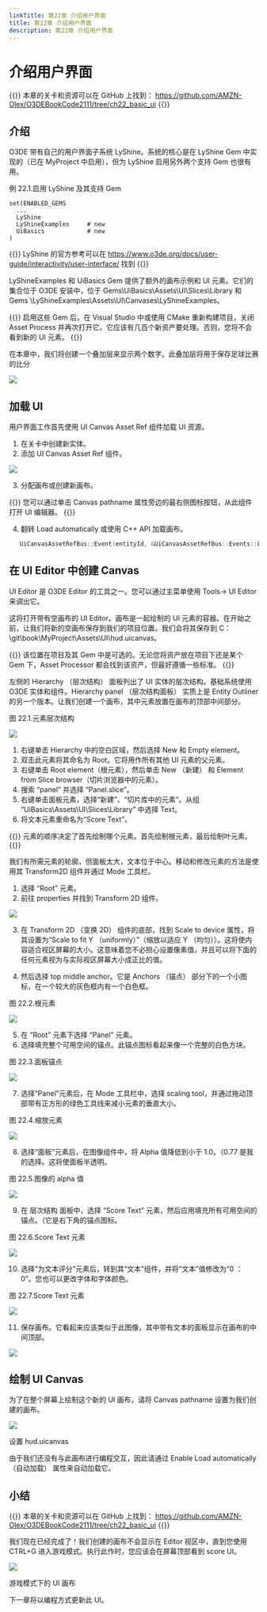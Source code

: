 ```yaml
---
linkTitle: 第22章 介绍用户界面
title: 第22章 介绍用户界面
description: 第22章 介绍用户界面
---
```


# 介绍用户界面
{{<note>}}
本章的关卡和资源可以在 GitHub 上找到：
https://github.com/AMZN-Olex/O3DEBookCode2111/tree/ch22_basic_ui
{{</note>}}

## 介绍
O3DE 带有自己的用户界面子系统 LyShine。系统的核心是在 LyShine Gem 中实现的（已在 MyProject 中启用），但为 LyShine 启用另外两个支持 Gem 也很有用。

例 22.1.启用 LyShine 及其支持 Gem
```
set(ENABLED_GEMS
  ...
  LyShine
  LyShineExamples     # new
  UiBasics            # new
)
```

{{<note>}}
LyShine 的官方参考可以在
https://www.o3de.org/docs/user-guide/interactivity/user-interface/ 找到
{{</note>}}

LyShineExamples 和 UiBasics Gem 提供了额外的画布示例和 UI 元素。它们的集合位于 O3DE 安装中，位于 Gems\UiBasics\Assets\UI\Slices\Library 和 Gems \LyShineExamples\Assets\UI\Canvases\LyShineExamples。

{{<note>}}
启用这些 Gem 后，在 Visual Studio 中或使用 CMake 重新构建项目，关闭 Asset Process 并再次打开它。它应该有几百个新资产要处理。否则，您将不会看到新的 UI 元素。
{{</note>}}

在本章中，我们将创建一个叠加层来显示两个数字。此叠加层将用于保存足球比赛的比分

![](/images/learning-guide/tutorials/o3de-book/Part9/o3de_book_9_1.PNG)

## 加载 UI
用户界面工作首先使用 UI Canvas Asset Ref 组件加载 UI 资源。
1. 在关卡中创建新实体。
2. 添加 UI Canvas Asset Ref 组件。

![](/images/learning-guide/tutorials/o3de-book/Part9/o3de_book_9_2.PNG)

3. 分配画布或创建新画布。

{{<tip>}}
   您可以通过单击 Canvas pathname 属性旁边的最右侧图标按钮，从此组件打开 UI 编辑器。
{{</tip>}}

4. 翻转 Load automatically 或使用 C++ API 加载画布。
```c++
   UiCanvasAssetRefBus::Event(entityId, &UiCanvasAssetRefBus::Events::LoadCanvas);
```

##  在 UI Editor 中创建 Canvas
UI Editor 是 O3DE Editor 的工具之一。您可以通过主菜单使用 Tools→ UI Editor 来调出它。

这将打开带有空画布的 UI Editor。画布是一起绘制的 UI 元素的容器。在开始之前，让我们将新的空画布保存到我们的项目位置。我们会将其保存到 C：\git\book\MyProject\Assets\UI\hud.uicanvas。

{{<note>}}
该位置在项目及其 Gem 中是可选的。无论您将资产放在项目下还是某个 Gem 下，Asset Processor 都会找到该资产，但最好遵循一些标准。
{{</note>}}

左侧的 Hierarchy （层次结构） 面板列出了 UI 实体的层次结构。基础系统使用 O3DE 实体和组件。Hierarchy panel （层次结构面板） 实质上是 Entity Outliner 的另一个版本。让我们创建一个画布，其中元素放置在画布的顶部中间部分。

图 22.1.元素层次结构

![](/images/learning-guide/tutorials/o3de-book/Part9/o3de_book_9_3.PNG)

1. 右键单击 Hierarchy 中的空白区域，然后选择 New 和 Empty element。
2. 双击此元素将其命名为 Root。它将用作所有其他 UI 元素的父元素。
3. 右键单击 Root element（根元素），然后单击 New （新建） 和 Element from Slice browser（切片浏览器中的元素）。
4. 搜索 “panel” 并选择 “Panel.slice”。
5. 右键单击面板元素，选择“新建”、“切片库中的元素”。从组 “UiBasics\Assets\UI\Slices\Library” 中选择 Text。
6. 将文本元素重命名为“Score Text”。

{{<tip>}}
元素的顺序决定了首先绘制哪个元素。首先绘制根元素，最后绘制叶元素。
{{</tip>}}

我们有所需元素的轮廓，但面板太大，文本位于中心。移动和修改元素的方法是使用其 Transform2D 组件并通过 Mode 工具栏。

1. 选择 “Root” 元素。
2. 前往 properties 并找到 Transform 2D 组件。

![](/images/learning-guide/tutorials/o3de-book/Part9/o3de_book_9_4.PNG)

3. 在 Transform 2D （变换 2D） 组件的底部，找到 Scale to device 属性，将其设置为“Scale to fit Y （uniformly）”（缩放以适应 Y （均匀））。这将使内容适合视区屏幕的大小。这意味着您不必担心设置像素值，并且可以将下面的任何元素视为与实际视区屏幕大小成正比的值。

4. 然后选择 top middle anchor。它是 Anchors （锚点） 部分下的一个小图标，在一个较大的灰色框内有一个白色框。

图 22.2.根元素

![](/images/learning-guide/tutorials/o3de-book/Part9/o3de_book_9_5.PNG)

5. 在 “Root” 元素下选择 “Panel” 元素。 
6. 选择填充整个可用空间的锚点。此锚点图标看起来像一个完整的白色方块。

图 22.3.面板锚点

![](/images/learning-guide/tutorials/o3de-book/Part9/o3de_book_9_6.PNG)

7. 选择“Panel”元素后，在 Mode 工具栏中，选择 scaling tool，并通过拖动顶部带有正方形的绿色工具线来减小元素的垂直大小。

图 22.4.缩放元素

![](/images/learning-guide/tutorials/o3de-book/Part9/o3de_book_9_7.PNG)

8. 选择“面板”元素后，在图像组件中，将 Alpha 值降低到小于 1.0。（0.77 是我的选择。这将使面板半透明。

图 22.5.图像的 alpha 值

![](/images/learning-guide/tutorials/o3de-book/Part9/o3de_book_9_8.PNG)

9. 在 层次结构 面板中，选择 “Score Text” 元素，然后应用填充所有可用空间的锚点。（它是右下角的锚点图标。

图 22.6.Score Text 元素

![](/images/learning-guide/tutorials/o3de-book/Part9/o3de_book_9_9.PNG)

10. 选择“为文本评分”元素后，转到其“文本”组件，并将“文本”值修改为“0 ： 0”。您也可以更改字体和字体颜色。

图 22.7.Score Text 元素

![](/images/learning-guide/tutorials/o3de-book/Part9/o3de_book_9_10.PNG)

11. 保存画布。它看起来应该类似于此图像，其中带有文本的面板显示在画布的中间顶部。

![](/images/learning-guide/tutorials/o3de-book/Part9/o3de_book_9_11.PNG)

##  绘制 UI Canvas
为了在整个屏幕上绘制这个新的 UI 画布，请将 Canvas pathname 设置为我们创建的画布。

![](/images/learning-guide/tutorials/o3de-book/Part9/o3de_book_9_12.PNG)

设置 hud.uicanvas

由于我们还没有与此画布进行编程交互，因此请通过 Enable Load automatically （自动加载） 属性来自动加载它。

## 小结

{{<note>}}
本章的关卡和资源可以在 GitHub 上找到：
https://github.com/AMZN-Olex/O3DEBookCode2111/tree/ch22_basic_ui
{{</note>}}

我们现在已经完成了！我们创建的画布不会显示在 Editor 视区中，直到您使用 CTRL+G 进入游戏模式。执行此作时，您应该会在屏幕顶部看到 score UI。

![](/images/learning-guide/tutorials/o3de-book/Part9/o3de_book_9_13.PNG)

游戏模式下的 UI 画布

下一章将以编程方式更新此 UI。

